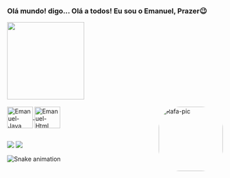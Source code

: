 ### Olá mundo! digo... Olá a todos! Eu sou o Emanuel, Prazer😉

<div>
<a href="https://github.com/EmanuelMdev">
<img height="180em" src="https://github-readme-stats.vercel.app/api?username=EmanuelMdev&show_icons=true&theme=codeSTACKr"
<img height="180em"https://github-readme-stats.vercel.app/api/top-langs/?username=EmanuelMdev&layout=compact&langs_count=168theme=codeSTACKr"/>
</div>

<div style="display: inline_block"><br>
  <img align="center" alt="Emanuel-Java" height="50" width="60" src="https://cdn.jsdelivr.net/gh/devicons/devicon/icons/java/java-original-wordmark.svg" />
  <img align="center" alt="Emanuel-Html" height="50" width="60" src="https://cdn.jsdelivr.net/gh/devicons/devicon/icons/html5/html5-original-wordmark.svg" />
  <img align="right" alt="Rafa-pic" height="150" style="border-radius:50px;" 
  src="https://i.pinimg.com/originals/25/f5/0b/25f50bca01a360d940cf512d2b336871.gif ">
</div>
  
  ##
 
<div> 
  <a href = "mailto:emanuel.devBR05@gmail.com"><img src="https://img.shields.io/badge/Gmail-D14836?style=for-the-badge&logo=gmail&logoColor=white"></a>
  <a href="https://www.linkedin.com/in/EmanuelMdev" target="_blank"><img src="https://img.shields.io/badge/-LinkedIn-%230077B5?style=for-the-badge&logo=linkedin&logoColor=white" target="_blank"></a> 
</div>
  
![Snake animation](https://github.com/LuigiGF/LuigiGF/blob/output/github-contribution-grid-snake.svg)
